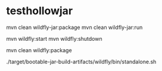 # testhollowjar

mvn clean wildfly-jar:package
mvn clean wildfly-jar:run

mvn wildfly:start
mvn wildfly:shutdown

mvn clean wildfly:package

./target/bootable-jar-build-artifacts/wildfly/bin/standalone.sh
